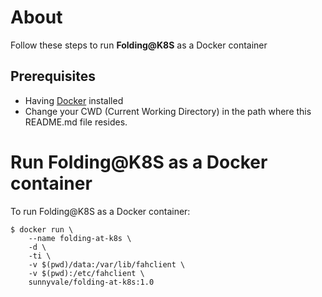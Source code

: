 # About 

Follow these steps to run **Folding@K8S** as a Docker container

## Prerequisites

- Having [Docker](https://www.docker.com) installed
- Change your CWD (Current Working Directory) in the path where this README.md file resides.

# Run Folding@K8S as a Docker container

To run Folding@K8S as a Docker container:

```console
$ docker run \
    --name folding-at-k8s \
    -d \
    -ti \
    -v $(pwd)/data:/var/lib/fahclient \
    -v $(pwd):/etc/fahclient \
    sunnyvale/folding-at-k8s:1.0
```


